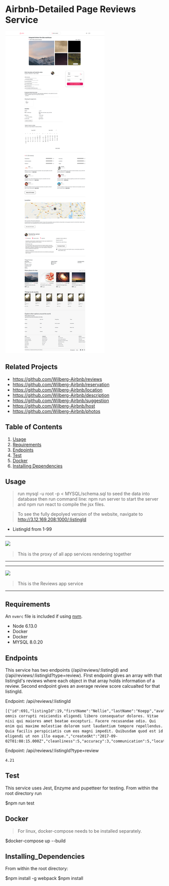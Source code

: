 # Airbnb-Detailed Page Reviews Service

![](airbnb.png)


## Related Projects

  - https://github.com/Wilberg-Airbnb/reviews
  - https://github.com/Wilberg-Airbnb/reservation
  - https://github.com/Wilberg-Airbnb/location
  - https://github.com/Wilberg-Airbnb/description
  - https://github.com/Wilberg-Airbnb/suggestion
  - https://github.com/Wilberg-Airbnb/host
  - https://github.com/Wilberg-Airbnb/photos

## Table of Contents

1. [Usage](#Usage)
1. [Requirements](#requirements)
1. [Endpoints](#Endpoints)
1. [Test](#Test)
1. [Docker](#docker)
1. [Installing Dependencies](#Installing_Dependencies)

## Usage

> run mysql -u root -p < MYSQL/schema.sql to seed the data into database then run command line: npm run server to start the server and npm run react to compile the jsx files.

>To see the fully depolyed version of the website, navigate to http://3.12.169.208:1000/:listingId

- ListingId from 1-99

------
![](Overall.gif)
> This is the proxy of all app services rendering together
------




------
![](Reviews.gif)
>This is the Reviews app service
------

## Requirements

An `nvmrc` file is included if using [nvm](https://github.com/creationix/nvm).

- Node 6.13.0
- Docker
- Docker
- MYSQL 8.0.20

## Endpoints
This service has two endpoints (/api/reviews/:listingId) and (/api/reviews/:listingId?type=review).
FIrst endpoint gives an array with that listingId's reviews where each object in that array holds information of a review. Second endpoint gives an average review score calcualted for that listingId.

Endpoint: /api/reviews/:listingId
```
[{"id":691,"listingId":19,"firstName":"Nellie","lastName":"Koepp","avatarURL":"https://s3.amazonaws.com/uifaces/faces/twitter/krasnoukhov/128.jpg","comments":"Sed omnis corrupti reiciendis eligendi libero consequatur dolores. Vitae nisi qui maiores amet beatae excepturi. Facere recusandae odio. Qui enim qui maxime molestiae dolorem sunt laudantium tempore repellendus. Quia facilis perspiciatis cum eos magni impedit. Quibusdam quod est id eligendi ut non illo eaque.","createdAt":"2017-09-02T01:08:15.000Z","cleanliness":5,"accuracy":3,"communication":5,"location":4,"checkIn":4,"value":5,"average":4.33}]
```

Endpoint: /api/reviews/:listingId?type=review
```
4.21
```

## Test
This service uses Jest, Enzyme and pupetteer for testing. From within the root directory run

$npm run test

## Docker
> For linux, docker-compose needs to be installed separately.

$docker-compose up --build

## Installing_Dependencies

From within the root directory:

$npm install -g webpack
$npm install



